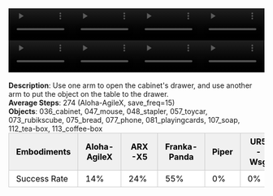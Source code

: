 <!DOCTYPE html>
<html lang="en">
<body>
    <div style="display: flex;">
        <video src="./task_video_clean/put_object_cabinet/aloha-agilex_head.mp4" controls loop muted autoplay style="width: 25%;"></video>
        <video src="./task_video_clean/put_object_cabinet/franka-panda_head.mp4" controls loop muted autoplay style="width: 25%;"></video>
        <video src="./task_video_clean/put_object_cabinet/ARX-X5_head.mp4" controls loop muted autoplay style="width: 25%;"></video>
        <video src="./task_video_clean/put_object_cabinet/ur5-wsg_head.mp4" controls loop muted autoplay style="width: 25%;"></video>
    </div>
    <div style="display: flex;">
        <video src="./task_video_clean/put_object_cabinet/aloha-agilex_world.mp4" controls loop muted autoplay style="width: 25%;"></video>
        <video src="./task_video_clean/put_object_cabinet/franka-panda_world.mp4" controls loop muted autoplay style="width: 25%;"></video>
        <video src="./task_video_clean/put_object_cabinet/ARX-X5_world.mp4" controls loop muted autoplay style="width: 25%;"></video>
        <video src="./task_video_clean/put_object_cabinet/ur5-wsg_world.mp4" controls loop muted autoplay style="width: 25%;"></video>
    </div>
    <br><b>Description</b>: Use one arm to open the cabinet's drawer, and use another arm to put the object on the table to the drawer.<br>
    <b>Average Steps</b>: 274 (Aloha-AgileX, save_freq=15)<br>
    <b>Objects</b>: 036_cabinet, 047_mouse, 048_stapler, 057_toycar, 073_rubikscube, 075_bread, 077_phone, 081_playingcards, 107_soap, 112_tea-box, 113_coffee-box<br>
    <table style="margin:0 auto;border-collapse:collapse;width:auto;min-width:180px;background-color:white;">
        <thead>
            <tr style="background:#f0f0f0;">
                <th style="border:1px solid #ccc;padding:6px 14px;color:black;">Embodiments</th>
                <th style="border:1px solid #ccc;padding:6px 14px;color:black;">Aloha-AgileX</th>
                <th style="border:1px solid #ccc;padding:6px 14px;color:black;">ARX-X5</th>
                <th style="border:1px solid #ccc;padding:6px 14px;color:black;">Franka-Panda</th>
                <th style="border:1px solid #ccc;padding:6px 14px;color:black;">Piper</th>
                <th style="border:1px solid #ccc;padding:6px 14px;color:black;">UR5-Wsg</th>
            </tr>
        </thead>
        <tbody>
            <tr style="background:white;">
                <td style="border:1px solid #ccc;padding:6px 14px;color:black;">Success Rate</td>
                <td style="border:1px solid #ccc;padding:6px 14px;color:black;">14%</td>
                <td style="border:1px solid #ccc;padding:6px 14px;color:black;">24%</td>
                <td style="border:1px solid #ccc;padding:6px 14px;color:black;">55%</td>
                <td style="border:1px solid #ccc;padding:6px 14px;color:black;">0%</td>
                <td style="border:1px solid #ccc;padding:6px 14px;color:black;">0%</td>
            </tr>
        </tbody>
    </table>
</body>
</html>
